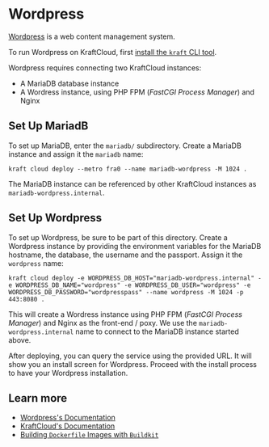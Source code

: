# Wordpress

[Wordpress](https://wordpress.com/) is a web content management system.

To run Wordpress on KraftCloud, first [install the `kraft` CLI tool](https://unikraft.org/docs/cli).

Wordpress requires connecting two KraftCloud instances:

* A MariaDB database instance
* A Wordress instance, using PHP FPM (*FastCGI Process Manager*) and Nginx

## Set Up MariadB

To set up MariaDB, enter the `mariadb/` subdirectory.
Create a MariaDB instance and assign it the `mariadb` name:

```console
kraft cloud deploy --metro fra0 --name mariadb-wordpress -M 1024 .
```

The MariaDB instance can be referenced by other KraftCloud instances as `mariadb-wordpress.internal`.

## Set Up Wordpress

To set up Wordpress, be sure to be part of this directory.
Create a Wordpress instance by providing the environment variables for the MariaDB hostname, the database, the username and the passport.
Assign it the `wordpress` name:

```console
kraft cloud deploy -e WORDPRESS_DB_HOST="mariadb-wordpress.internal" -e WORDPRESS_DB_NAME="wordpress" -e WORDPRESS_DB_USER="wordpress" -e WORDPRESS_DB_PASSWORD="wordpresspass" --name wordpress -M 1024 -p 443:8080 .
```

This will create a Wordress instance using PHP FPM (*FastCGI Process Manager*) and Nginx as the front-end / poxy.
We use the `mariadb-wordpress.internal` name to connect to the MariaDB instance started above.

After deploying, you can query the service using the provided URL.
It will show you an install screen for Wordpress.
Proceed with the install process to have your Wordpress installation.

## Learn more

- [Wordpress's Documentation](https://wordpress.org/documentation/)
- [KraftCloud's Documentation](https://docs.kraft.cloud)
- [Building `Dockerfile` Images with `Buildkit`](https://unikraft.org/guides/building-dockerfile-images-with-buildkit)
